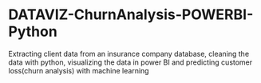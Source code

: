 # DATAVIZ-ChurnAnalysis-POWERBI-Python
Extracting client data from an insurance company database, cleaning the data with python, visualizing the data in power BI and predicting customer loss(churn analysis) with machine learning
